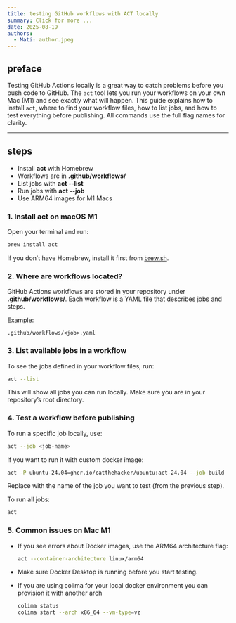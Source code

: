 ```yaml
---
title: testing GitHub workflows with ACT locally
summary: Click for more ...
date: 2025-08-19
authors:
  - Mati: author.jpeg
---
```


## preface

Testing GitHub Actions locally is a great way to catch problems before you push code to GitHub. The `act` tool lets you run your workflows on your own Mac (M1) and see exactly what will happen. This guide explains how to install `act`, where to find your workflow files, how to list jobs, and how to test everything before publishing. All commands use the full flag names for clarity.

---

## steps

- Install **act** with Homebrew
- Workflows are in **.github/workflows/**
- List jobs with **act --list**
- Run jobs with **act --job <job-name>**
- Use ARM64 images for M1 Macs

### 1. Install act on macOS M1

Open your terminal and run:

```sh
brew install act
```

If you don’t have Homebrew, install it first from [brew.sh](https://brew.sh/).

### 2. Where are workflows located?

GitHub Actions workflows are stored in your repository under **.github/workflows/**. Each workflow is a YAML file that describes jobs and steps.

Example:

```
.github/workflows/<job>.yaml
```

### 3. List available jobs in a workflow

To see the jobs defined in your workflow files, run:

```sh
act --list
```

This will show all jobs you can run locally. Make sure you are in your repository’s root directory.

### 4. Test a workflow before publishing

To run a specific job locally, use:

```sh
act --job <job-name>
```

If you want to run it with custom docker image:

```sh
act -P ubuntu-24.04=ghcr.io/catthehacker/ubuntu:act-24.04 --job build
```

Replace **<job-name>** with the name of the job you want to test (from the previous step).

To run all jobs:

```sh
act
```

### 5. Common issues on Mac M1

- If you see errors about Docker images, use the ARM64 architecture flag:

  ```sh
  act --container-architecture linux/arm64
  ```

- Make sure Docker Desktop is running before you start testing.

- If you are using colima for your local docker environment you can provision it with another arch
  ```sh
  colima status
  colima start --arch x86_64 --vm-type=vz
  ```
